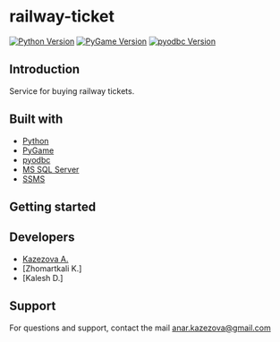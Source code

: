 # railway-ticket
[![Python Version](https://img.shields.io/badge/python-3.8.1-brightgreen.svg)](https://python.org)
[![PyGame Version](https://img.shields.io/badge/pygame-2.0.1-brightgreen.svg)](https://www.pygame.org/wiki/GettingStarted)
[![pyodbc Version](https://img.shields.io/badge/pyodbc-4.0.3-brightgreen.svg)](https://pypi.org/project/pyodbc/)
## Introduction
Service for buying railway tickets.
## Built with
* [Python](https://python.org/)
* [PyGame](https://www.pygame.org/wiki/GettingStarted/)
* [pyodbc](https://pypi.org/project/pyodbc/)
* [MS SQL Server](https://www.microsoft.com/ru-ru/sql-server/sql-server-downloads/)
* [SSMS](https://docs.microsoft.com/en-us/sql/ssms/download-sql-server-management-studio-ssms?view=sql-server-ver15/)
## Getting started
## Developers
* [Kazezova A.](https://github.com/Kazezova/)
* [Zhomartkali K.]
* [Kalesh D.]
## Support
For questions and support, contact the mail anar.kazezova@gmail.com
